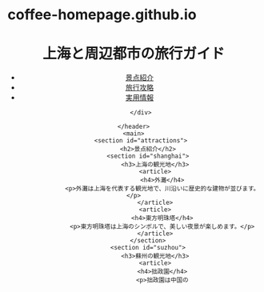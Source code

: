 # coffee-homepage.github.io

<!DOCTYPE html>
<html lang="ja">
<head>
    <meta charset="UTF-8">
    <meta name="viewport" content="width=device-width, initial-scale=1.0">
    <title>上海と周辺都市の旅行ガイド</title>
    <link rel="stylesheet" href="./css/style.css">
</head>
<body>
    <header>
        <h1>上海と周辺都市の旅行ガイド</h1>
        <div class="nav">
            <div class="warp">
                <ul>
                    <li><a href="#attractions">景点紹介</a>
                    <li><a href="#tips">旅行攻略</a></li>
                    <li><a href="#info">実用情報</a></li>
                </ul>
            </div>
            
        </div>
        
    </header>
    <main>
        <section id="attractions">
            <h2>景点紹介</h2>
            <section id="shanghai">
                <h3>上海の観光地</h3>
                <article>
                    <h4>外灘</h4>
                    <p>外灘は上海を代表する観光地で、川沿いに歴史的な建物が並びます。</p>
                </article>
                <article>
                    <h4>東方明珠塔</h4>
                    <p>東方明珠塔は上海のシンボルで、美しい夜景が楽しめます。</p>
                </article>
            </section>
            <section id="suzhou">
                <h3>蘇州の観光地</h3>
                <article>
                    <h4>拙政園</h4>
                    <p>拙政園は中国の

